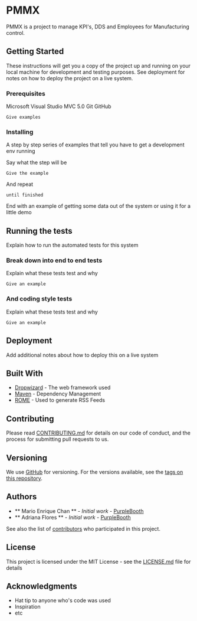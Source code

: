# PMMX

PMMX is a project to manage KPI's, DDS and Employees for Manufacturing control.

## Getting Started

These instructions will get you a copy of the project up and running on your local machine for development and testing purposes. See deployment for notes on how to deploy the project on a live system.

### Prerequisites

Microsoft Visual Studio
MVC 5.0
Git
GitHub

```
Give examples
```

### Installing

A step by step series of examples that tell you have to get a development env running

Say what the step will be

```
Give the example
```

And repeat

```
until finished
```

End with an example of getting some data out of the system or using it for a little demo

## Running the tests

Explain how to run the automated tests for this system

### Break down into end to end tests

Explain what these tests test and why

```
Give an example
```

### And coding style tests

Explain what these tests test and why

```
Give an example
```

## Deployment

Add additional notes about how to deploy this on a live system

## Built With

* [Dropwizard](http://www.dropwizard.io/1.0.2/docs/) - The web framework used
* [Maven](https://maven.apache.org/) - Dependency Management
* [ROME](https://rometools.github.io/rome/) - Used to generate RSS Feeds

## Contributing

Please read [CONTRIBUTING.md](https://gist.github.com/PurpleBooth/b24679402957c63ec426) for details on our code of conduct, and the process for submitting pull requests to us.

## Versioning

We use [GitHub](https://github.com/TheChanec/PMMX) for versioning. For the versions available, see the [tags on this repository](https://github.com/TheChanec/PMMX). 

## Authors

* ** Mario Enrique Chan ** - *Initial work* - [PurpleBooth](https://github.com/TheChanec)
* ** Adriana Flores ** - *Initial work* - [PurpleBooth](https://github.com/AdyeliTokens)

See also the list of [contributors](https://github.com/your/project/contributors) who participated in this project.

## License

This project is licensed under the MIT License - see the [LICENSE.md](LICENSE.md) file for details

## Acknowledgments

* Hat tip to anyone who's code was used
* Inspiration
* etc
